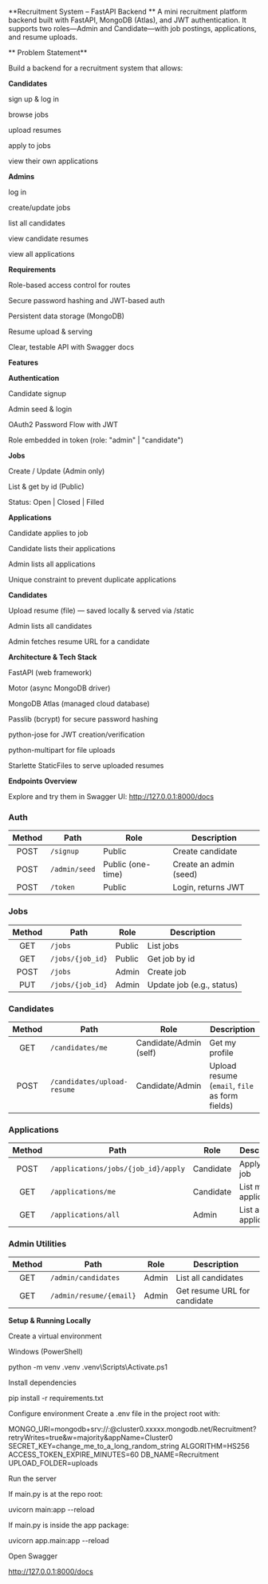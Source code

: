 **Recruitment System – FastAPI Backend
**
A mini recruitment platform backend built with FastAPI, MongoDB (Atlas), and JWT authentication. It supports two roles—Admin and Candidate—with job postings, applications, and resume uploads.

** Problem Statement**

Build a backend for a recruitment system that allows:

**Candidates**

sign up & log in

browse jobs

upload resumes

apply to jobs

view their own applications

**Admins**

log in

create/update jobs

list all candidates

view candidate resumes

view all applications

**Requirements**

Role-based access control for routes

Secure password hashing and JWT-based auth

Persistent data storage (MongoDB)

Resume upload & serving

Clear, testable API with Swagger docs

**Features**

**Authentication**

Candidate signup

Admin seed & login

OAuth2 Password Flow with JWT

Role embedded in token (role: "admin" | "candidate")

**Jobs**

Create / Update (Admin only)

List & get by id (Public)

Status: Open | Closed | Filled

**Applications**

Candidate applies to job

Candidate lists their applications

Admin lists all applications

Unique constraint to prevent duplicate applications

**Candidates**

Upload resume (file) — saved locally & served via /static

Admin lists all candidates

Admin fetches resume URL for a candidate

**Architecture & Tech Stack**

FastAPI (web framework)

Motor (async MongoDB driver)

MongoDB Atlas (managed cloud database)

Passlib (bcrypt) for secure password hashing

python-jose for JWT creation/verification

python-multipart for file uploads

Starlette StaticFiles to serve uploaded resumes

**Endpoints Overview**

Explore and try them in Swagger UI: http://127.0.0.1:8000/docs

### Auth
| Method | Path          | Role              | Description            |
|:-----: | ------------- | ----------------- | ---------------------- |
| POST   | `/signup`     | Public            | Create candidate       |
| POST   | `/admin/seed` | Public (one-time) | Create an admin (seed) |
| POST   | `/token`      | Public            | Login, returns JWT     |

### Jobs
| Method | Path             | Role   | Description               |
|:-----: | ---------------- | ------ | ------------------------- |
| GET    | `/jobs`          | Public | List jobs                 |
| GET    | `/jobs/{job_id}` | Public | Get job by id             |
| POST   | `/jobs`          | Admin  | Create job                |
| PUT    | `/jobs/{job_id}` | Admin  | Update job (e.g., status) |

### Candidates
| Method | Path                        | Role                   | Description                                    |
|:-----: | --------------------------- | ---------------------- | ---------------------------------------------- |
| GET    | `/candidates/me`            | Candidate/Admin (self) | Get my profile                                 |
| POST   | `/candidates/upload-resume` | Candidate/Admin        | Upload resume (`email`, `file` as form fields) |

### Applications
| Method | Path                                | Role      | Description           |
|:-----: | ----------------------------------- | --------- | --------------------- |
| POST   | `/applications/jobs/{job_id}/apply` | Candidate | Apply to a job        |
| GET    | `/applications/me`                  | Candidate | List my applications  |
| GET    | `/applications/all`                 | Admin     | List all applications |

### Admin Utilities
| Method | Path                    | Role  | Description                  |
|:-----: | ----------------------- | ----- | ---------------------------- |
| GET    | `/admin/candidates`     | Admin | List all candidates          |
| GET    | `/admin/resume/{email}` | Admin | Get resume URL for candidate |


**Setup & Running Locally**

Create a virtual environment

Windows (PowerShell)

python -m venv .venv
.venv\Scripts\Activate.ps1

Install dependencies

pip install -r requirements.txt

Configure environment
Create a .env file in the project root with:

MONGO_URI=mongodb+srv://<user>:<pass>@cluster0.xxxxx.mongodb.net/Recruitment?retryWrites=true&w=majority&appName=Cluster0
SECRET_KEY=change_me_to_a_long_random_string
ALGORITHM=HS256
ACCESS_TOKEN_EXPIRE_MINUTES=60
DB_NAME=Recruitment
UPLOAD_FOLDER=uploads

Run the server

If main.py is at the repo root:

uvicorn main:app --reload

If main.py is inside the app package:

uvicorn app.main:app --reload


Open Swagger

http://127.0.0.1:8000/docs
